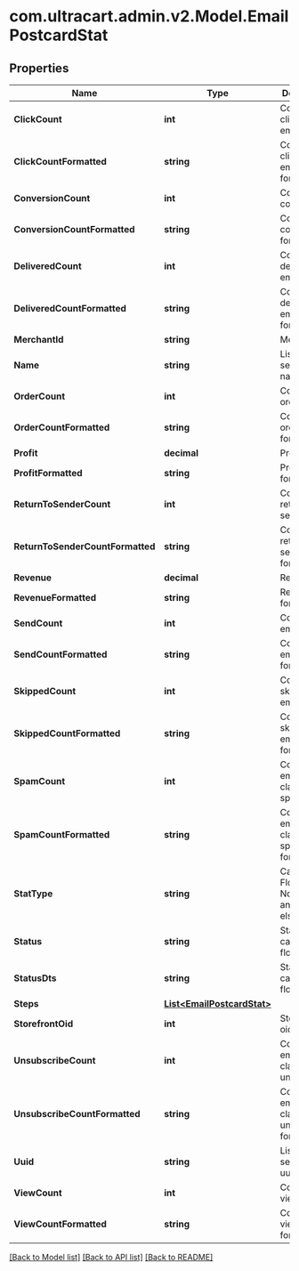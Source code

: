 
# com.ultracart.admin.v2.Model.EmailPostcardStat

## Properties

Name | Type | Description | Notes
------------ | ------------- | ------------- | -------------
**ClickCount** | **int** | Count of clicked emails | [optional] 
**ClickCountFormatted** | **string** | Count of clicked emails, formatted | [optional] 
**ConversionCount** | **int** | Count of conversions | [optional] 
**ConversionCountFormatted** | **string** | Count of conversions, formatted | [optional] 
**DeliveredCount** | **int** | Count of delivered emails | [optional] 
**DeliveredCountFormatted** | **string** | Count of delivered emails, formatted | [optional] 
**MerchantId** | **string** | Merchant ID | [optional] 
**Name** | **string** | List or segment name | [optional] 
**OrderCount** | **int** | Count of orders | [optional] 
**OrderCountFormatted** | **string** | Count of orders, formatted | [optional] 
**Profit** | **decimal** | Profit | [optional] 
**ProfitFormatted** | **string** | Profit, formatted | [optional] 
**ReturnToSenderCount** | **int** | Count of return to sender | [optional] 
**ReturnToSenderCountFormatted** | **string** | Count of return to sender, formatted | [optional] 
**Revenue** | **decimal** | Revenue | [optional] 
**RevenueFormatted** | **string** | Revenue, formatted | [optional] 
**SendCount** | **int** | Count of emails sent | [optional] 
**SendCountFormatted** | **string** | Count of emails sent, formatted | [optional] 
**SkippedCount** | **int** | Count of skipped emails | [optional] 
**SkippedCountFormatted** | **string** | Count of skipped emails, formatted | [optional] 
**SpamCount** | **int** | Count of emails classified as spam | [optional] 
**SpamCountFormatted** | **string** | Count of emails classified as spam, formatted | [optional] 
**StatType** | **string** | Campaign, Flow or None (for anything else) | [optional] 
**Status** | **string** | Status of campaign or flow | [optional] 
**StatusDts** | **string** | Status dts of campaign or flow | [optional] 
**Steps** | [**List&lt;EmailPostcardStat&gt;**](EmailPostcardStat.md) |  | [optional] 
**StorefrontOid** | **int** | Storefront oid | [optional] 
**UnsubscribeCount** | **int** | Count of emails classified as unsubscribe | [optional] 
**UnsubscribeCountFormatted** | **string** | Count of emails classified as unsubscribe, formatted | [optional] 
**Uuid** | **string** | List or segment uuid | [optional] 
**ViewCount** | **int** | Count of views | [optional] 
**ViewCountFormatted** | **string** | Count of views, formatted | [optional] 

[[Back to Model list]](../README.md#documentation-for-models)
[[Back to API list]](../README.md#documentation-for-api-endpoints)
[[Back to README]](../README.md)

